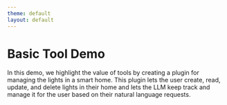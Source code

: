 ```yaml
---
theme: default
layout: default
---
```


# Basic Tool Demo

In this demo, we highlight the value of tools by creating a plugin for managing the lights in a smart home. This plugin lets the user create, read, update, and delete lights in their home and lets the LLM keep track and manage it for the user based on their natural language requests.